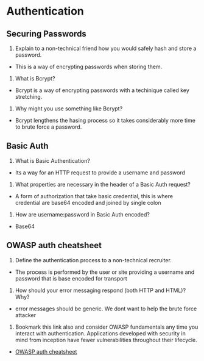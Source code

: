 # Authentication

## Securing Passwords

1. Explain to a non-technical friend how you would safely hash and store a password.

  - This is a way of encrypting passwords when storing them.

1. What is Bcrypt?

  - Bcrypt is a way of encrypting passwords with a techinique called key stretching.


1. Why might you use something like Bcrypt?

  - Bcrypt lengthens the hasing process so it takes considerably more time to brute force a password.

## Basic Auth

1. What is Basic Authentication?

  - Its a way for an HTTP request to provide a username and password

1. What properties are necessary in the header of a Basic Auth request?

  - A form of authorization that take basic credential, this is where credential are base64 encoded and joined by single colon

1. How are username:password in Basic Auth encoded?

  - Base64

## OWASP auth cheatsheet

1. Define the authentication process to a non-technical recruiter.

  - The process is performed by the user or site providing a username and password that is base encoded for transport

1. How should your error messaging respond (both HTTP and HTML)? Why?

  - error messages should be generic. We dont want to help the brute force attacker

1. Bookmark this link also and consider OWASP fundamentals any time you interact with authentication. Applications developed with security in mind from inception have fewer vulnerabilities throughout their lifecycle.

  - [OWASP auth cheatsheet](https://cheatsheetseries.owasp.org/cheatsheets/Authentication_Cheat_Sheet.html)
